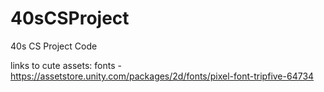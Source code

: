 # 40sCSProject
40s CS Project Code

links to cute assets:
fonts - https://assetstore.unity.com/packages/2d/fonts/pixel-font-tripfive-64734

